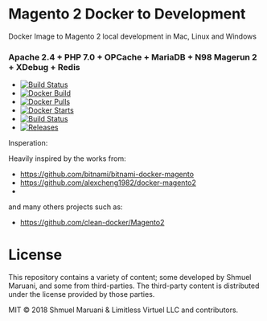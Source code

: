 # Magento 2 Docker to Development
Docker Image to Magento 2 local development in Mac, Linux and Windows

### Apache 2.4 + PHP 7.0 + OPCache + MariaDB + N98 Magerun 2 + XDebug + Redis

* [![Build Status](https://api.travis-ci.org/LimitlessVirtue/docker-magento2.svg?branch=master)](https://api.travis-ci.org/LimitlessVirtue/docker-magento2.svg?branch=master)
* [![Docker Build](https://img.shields.io/docker/build/limitlessv/docker-magento2.svg)](https://hub.docker.com/r/limitlessv/docker-magento2/)
* [![Docker Pulls](https://img.shields.io/docker/pulls/limitlessv/docker-magento2.svg)](https://hub.docker.com/r/limitlessv/docker-magento2/)
* [![Docker Starts](https://img.shields.io/docker/stars/limitlessv/docker-magento2.svg)](https://hub.docker.com/r/limitlessv/docker-magento2/)
* [![Build Status](https://images.microbadger.com/badges/image/limitlessv/docker-magento2.svg)](https://microbadger.com/images/limitlessv/docker-magento2)
* [![Releases](https://img.shields.io/github/release/LimitlessVirtue/docker-magento2.svg)](https://github.com/LimitlessVirtue/docker-magento2/releases)


Insperation:

Heavily inspired by the works from:
* https://github.com/bitnami/bitnami-docker-magento
* https://github.com/alexcheng1982/docker-magento2
*

and many others projects such as:
* https://github.com/clean-docker/Magento2 


# License
This repository contains a variety of content; some developed by Shmuel Maruani, and some from third-parties.
The third-party content is distributed under the license provided by those parties.

MIT © 2018 Shmuel Maruani & Limitless Virtuel LLC and contributors.
